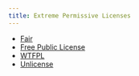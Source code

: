 ```yaml
---
title: Extreme Permissive Licenses
---
```


- [Fair](https://opensource.org/licenses/Fair)
- [Free Public License](https://opensource.org/licenses/FPL-1.0.0)
- [WTFPL](http://www.wtfpl.net/)
- [Unlicense](https://unlicense.org/)
